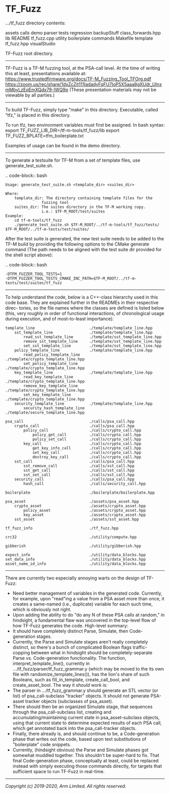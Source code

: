 # TF_Fuzz

.../tf_fuzz directory contents:

assets       calls               demo      parser    tests        regression
backupStuff  class_forwards.hpp  lib       README    tf_fuzz.cpp  utility
boilerplate  commands            Makefile  template  tf_fuzz.hpp  visualStudio

TF-Fuzz root directory.

--------------------------------------------------------------------------------

TF-Fuzz is a TF-M fuzzing tool, at the PSA-call level.  At the time of writing
this at least, presentations available at:
    https://www.trustedfirmware.org/docs/TF-M_Fuzzing_Tool_TFOrg.pdf
    https://zoom.us/rec/share/1dxZcZit111IadadyFqFU7IoP5X5aaa8gXUdr_UInxmMbyLzEqEmXQdx79-IWQ9p
(These presentation materials may not be viewable by all parties.)

--------------------------------------------------------------------------------

To build TF-Fuzz, simply type "make" in this directory.  Executable, called
"tfz," is placed in this directory.

To run tfz, two environment variables must first be assigned.  In bash syntax:
export TF_FUZZ_LIB_DIR=<path to this TF-M installation>/tf-m-tools/tf_fuzz/lib
export TF_FUZZ_BPLATE=tfm_boilerplate.txt

Examples of usage can be found in the demo directory.

--------------------------------------------------------------------------------

To generate a testsuite for TF-M from a set of template files, use
generate_test_suite.sh.

.. code-block:: bash

    Usage: generate_test_suite.sh <template_dir> <suites_dir>

    Where:
        template_dir: The directory containing template files for the
                    fuzzing tool
        suites_dir: The suites directory in the TF-M working copy.
                    i.e.: $TF-M_ROOT/test/suites
    Example:
        cd tf-m-tools/tf_fuzz
        ./generate_test_suite.sh $TF-M_ROOT/../tf-m-tools/tf_fuzz/tests/  $TF-M_ROOT/../tf-m-tests/test/suites/


After the test suite is generated, the new test suite needs to be added to the
TF-M build by providing the following options to the CMake generate command
(The path needs to be aligned with the test suite dir provided for the shell
script above):

.. code-block:: bash

    -DTFM_FUZZER_TOOL_TESTS=1
    -DTFM_FUZZER_TOOL_TESTS_CMAKE_INC_PATH=$TF-M_ROOT/../tf-m-tests/test/suites/tf_fuzz

--------------------------------------------------------------------------------

To help understand the code, below is a C++-class hierarchy used in this code
base.  They are explained further in the READMEs in their respective direc-
tories, so the file names where the classes are defined is listed below (this,
very roughly in order of functional interactions, of chronological usage during
execution, and of most-to-least importance):

    template_line                        ./template/template_line.hpp
        sst_template_line                ./template/template_line.hpp
            read_sst_template_line       ./template/sst_template_line.hpp
            remove_sst_template_line     ./template/sst_template_line.hpp
            set_sst_template_line        ./template/sst_template_line.hpp
        policy_template_line             ./template/template_line.hpp
            read_policy_template_line    ./template/crypto_template_line.hpp
            set_policy_template_line     ./template/crypto_template_line.hpp
        key_template_line                ./template/template_line.hpp
            read_key_template_line       ./template/crypto_template_line.hpp
            remove_key_template_line     ./template/crypto_template_line.hpp
            set_key_template_line        ./template/crypto_template_line.hpp
        security_template_line           ./template/template_line.hpp
            security_hash_template_line  ./template/secure_template_line.hpp

    psa_call                             ./calls/psa_call.hpp
        crypto_call                      ./calls/psa_call.hpp
            policy_call                  ./calls/crypto_call.hpp
                policy_get_call          ./calls/crypto_call.hpp
                policy_set_call          ./calls/crypto_call.hpp
            key_call                     ./calls/crypto_call.hpp
                get_key_info_call        ./calls/crypto_call.hpp
                set_key_call             ./calls/crypto_call.hpp
                destroy_key_call         ./calls/crypto_call.hpp
        sst_call                         ./calls/psa_call.hpp
            sst_remove_call              ./calls/sst_call.hpp
            sst_get_call                 ./calls/sst_call.hpp
            sst_set_call                 ./calls/sst_call.hpp
        security_call                    ./calls/psa_call.hpp
            hash_call                    ./calls/security_call.hpp

    boilerplate                          ./boilerplate/boilerplate.hpp

    psa_asset                            ./assets/psa_asset.hpp
        crypto_asset                     ./assets/crypto_asset.hpp
            policy_asset                 ./assets/crypto_asset.hpp
            key_asset                    ./assets/crypto_asset.hpp
        sst_asset                        ./assets/sst_asset.hpp

    tf_fuzz_info                         ./tf_fuzz.hpp

    crc32                                ./utility/compute.hpp

    gibberish                            ./utility/gibberish.hpp

    expect_info                          ./utility/data_blocks.hpp
    set_data_info                        ./utility/data_blocks.hpp
    asset_name_id_info                   ./utility/data_blocks.hpp

--------------------------------------------------------------------------------

There are currently two especially annoying warts on the design of TF-Fuzz:
*   Need better management of variables in the generated code.  Currently,
    for example, upon "read"ing a value from a PSA asset more than once, it
    creates a same-named (i.e., duplicate) variable for each such time, which
    is obviously not right.
*   Upon adding the ability to do "do any N of these PSA calls at random,"
    in hindsight, a fundamental flaw was uncovered in the top-level flow of
    how TF-Fuzz generates the code.  High-level summary:
  *   It should have completely distinct Parse, Simulate, then Code-generation
      stages.
  *   Currently, the Parse and Simulate stages aren't really completely
      distinct, so there's a bunch of complicated Boolean flags traffic-
      copping between what in hindsight should be completely-separate Parse
      vs. Code-generation functionality.
    The function, interpret_template_line(), currently in
    .../tf_fuzz/parser/tf_fuzz_grammar.y (which may be moved to the its own file
    with randomize_template_lines()), has the lion's share of such Booleans,
    such as fill_in_template, create_call_bool, and create_asset_bool.
    The way it *should* work is:
  *   The parser in .../tf_fuzz_grammar.y should generate an STL vector (or
      list) of psa_call-subclass "tracker" objects.  It should not generate
      PSA-asset tracker objects (subclasses of psa_asset).
  *   There should then be an organized Simulate stage, that sequences through
      the psa_call-subclass list, creating and accumulating/maintaining current
      state in psa_asset-subclass objects, using that current state to
      determine expected results of each PSA call, which get annotated back
      into the psa_call-tracker objects.
  *   Finally, there already is, and should continue to be, a Code-generation
      phase that writes out the code, based upon text substitutions of
      "boilerplate" code snippets.
  *   Currently, (hindsight obvious) the Parse and Simulate phases got somewhat
      muddled together.  This shouldn't be super-hard to fix.
    That final Code-generation phase, conceptually at least, could be replaced
    instead with simply executing those commands directly, for targets that
    sufficient space to run TF-Fuzz in real-time.

--------------

*Copyright (c) 2019-2020, Arm Limited. All rights reserved.*
